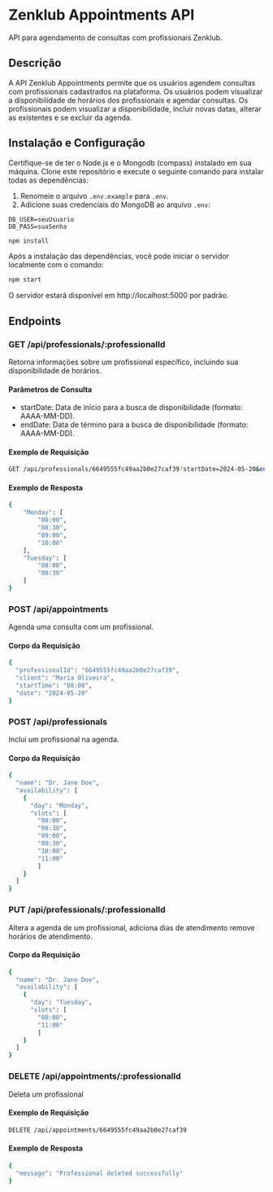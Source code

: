 # Zenklub Appointments API

API para agendamento de consultas com profissionais Zenklub.

## Descrição

A API Zenklub Appointments permite que os usuários agendem consultas com profissionais cadastrados na plataforma. Os usuários podem visualizar a disponibilidade de horários dos profissionais e agendar consultas. Os profissionais podem visualizar a disponibilidade, incluir novas datas, alterar as existentes e se excluir da agenda.

## Instalação e Configuração

Certifique-se de ter o Node.js e o Mongodb (compass) instalado em sua máquina. Clone este repositório e execute o seguinte comando para instalar todas as dependências:

1. Renomeie o arquivo `.env.example` para `.env`.
2. Adicione suas credenciais do MongoDB ao arquivo `.env`:

```plaintext
DB_USER=seuUsuario
DB_PASS=suaSenha
```

```bash
npm install
```

Após a instalação das dependências, você pode iniciar o servidor localmente com o comando:
```bash
npm start
```

O servidor estará disponível em http://localhost:5000 por padrão.

## Endpoints
### GET /api/professionals/:professionalId
Retorna informações sobre um profissional específico, incluindo sua disponibilidade de horários.

#### Parâmetros de Consulta
- startDate: Data de início para a busca de disponibilidade (formato: AAAA-MM-DD).
- endDate: Data de término para a busca de disponibilidade (formato: AAAA-MM-DD).
#### Exemplo de Requisição
```bash
GET /api/professionals/6649555fc49aa2b0e27caf39?startDate=2024-05-20&endDate=2024-05-22
```
#### Exemplo de Resposta

```bash
{
    "Monday": [
        "08:00",
        "08:30",
        "09:00",
        "10:00"
    ],
    "Tuesday": [
        "08:00",
        "08:30"
    ]
}
```
### POST /api/appointments
Agenda uma consulta com um profissional.
#### Corpo da Requisição
```bash
{
  "professionalId": "6649555fc49aa2b0e27caf39",
  "client": "Maria Oliveira",
  "startTime": "08:00",
  "date": "2024-05-20"
}
```

### POST /api/professionals
Inclui um profissional na agenda.
#### Corpo da Requisição
```bash
{
  "name": "Dr. Jane Doe",
  "availability": [
    {
      "day": "Monday",
      "slots": [
        "08:00",
        "08:30",
        "09:00",
        "09:30",
        "10:00",
        "11:00"
        ]
    }
  ]
}
```

### PUT /api/professionals/:professionalId
Altera a agenda de um profissional, adiciona dias de atendimento remove horários de atendimento.
#### Corpo da Requisição
```bash
{
  "name": "Dr. Jane Doe",
  "availability": [
    {
      "day": "Tuesday",
      "slots": [
        "08:00",
        "11:00"
        ]
    }
  ]
}
```

### DELETE /api/appointments/:professionalId
Deleta um profissional

#### Exemplo de Requisição
```bash
DELETE /api/appointments/6649555fc49aa2b0e27caf39
```
#### Exemplo de Resposta

```bash
{
  "message": "Professional deleted successfully"
}
```
